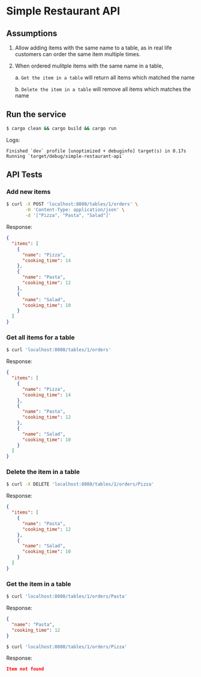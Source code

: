 # Simple Restaurant API 

## Assumptions
1. Allow adding items with the same name to a table, as in real life customers can order the same item multiple times. 
2. When ordered mulitple items with the same name in a table, 

   a. `Get the item in a table` will return all items which matched the name

   b. `Delete the item in a table` will remove all items which matches the name

## Run the service
```sh
$ cargo clean && cargo build && cargo run 
```
Logs: 
```
Finished `dev` profile [unoptimized + debuginfo] target(s) in 0.17s
Running `target/debug/simple-restaurant-api`
```

## API Tests 

### Add new items
```sh
$ curl -X POST 'localhost:8080/tables/1/orders' \
       -H 'Content-Type: application/json' \
       -d '["Pizza", "Pasta", "Salad"]'  
```
Response:
```json
{
  "items": [
    {
      "name": "Pizza",
      "cooking_time": 14
    },
    {
      "name": "Pasta",
      "cooking_time": 12
    },
    {
      "name": "Salad",
      "cooking_time": 10
    }
  ]
}
```

### Get all items for a table
```sh
$ curl 'localhost:8080/tables/1/orders'
```
Response: 
```json
{
  "items": [
    {
      "name": "Pizza",
      "cooking_time": 14
    },
    {
      "name": "Pasta",
      "cooking_time": 12
    },
    {
      "name": "Salad",
      "cooking_time": 10
    }
  ]
}
```

### Delete the item in a table 
```sh
$ curl -X DELETE 'localhost:8080/tables/1/orders/Pizza'
```
Response: 
```json
{
  "items": [
    {
      "name": "Pasta",
      "cooking_time": 12
    },
    {
      "name": "Salad",
      "cooking_time": 10
    }
  ]
}
```

### Get the item in a table
```sh
$ curl 'localhost:8080/tables/1/orders/Pasta'
```
Response:
```json
{
  "name": "Pasta",
  "cooking_time": 12
}
```
```sh
$ curl 'localhost:8080/tables/1/orders/Pizza'
```
Response:
```json
Item not found
```


